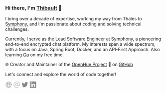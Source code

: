 ### Hi there, I'm **[Thibault](https://www.linkedin.com/in/thibault-pensec)** 👋

I bring over a decade of expertise, working my way from Thales to [Symphony](https://symphony.com), and I'm passionate about coding and solving technical challenges.

Currently, I serve as the Lead Software Engineer at Symphony, a pioneering end-to-end encrypted chat platform. My interests span a wide spectrum, with a focus on Java, Spring Boot, Docker, and an API-First Approach. Also learning [Go](https://github.com/openhue/openhue-cli) on my free time.  

🌐 Creator and Maintainer of the [OpenHue Project](https://www.openhue.io) 🔗 on [GitHub](https://github.com/openhue)

Let's connect and explore the world of code together!

 <a aligh="left" href="https://thibaultpensec.io" target="_blank" rel="noreferrer noopener"><img src="https://raw.githubusercontent.com/0xShapeShifter/dev-story/master/public/images/socials/globe.svg" alt="Website" width="22" height="22" /></a>
 <a aligh="left" href="mailto:thibault.pensec@gmail.com" target="_blank" rel="noreferrer noopener"><img src="https://raw.githubusercontent.com/0xShapeShifter/dev-story/master/public/images/socials/at.svg" alt="Email" width="22" height="22" /></a>
 <a aligh="left" href="https://twitter.com/thibauuIt" target="_blank" rel="noreferrer noopener"><img src="https://raw.githubusercontent.com/0xShapeShifter/dev-story/master/public/images/socials/twitter.svg" alt="Twitter" width="22" height="22" /></a>
 <a aligh="left" href="https://www.linkedin.com/in/thibault-pensec" target="_blank" rel="noreferrer noopener"><img src="https://raw.githubusercontent.com/0xShapeShifter/dev-story/master/public/images/socials/linkedin.svg" alt="LinkedIn" width="22" height="22" /></a>  
